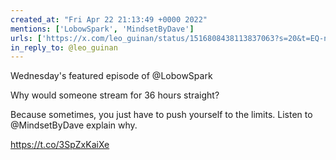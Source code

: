 ```yaml
---
created_at: "Fri Apr 22 21:13:49 +0000 2022"
mentions: ['LobowSpark', 'MindsetByDave']
urls: ['https://x.com/leo_guinan/status/1516808438113837063?s=20&t=EQ-njMYNny_qosJURTvUHw']
in_reply_to: @leo_guinan
---
```


Wednesday's featured episode of @LobowSpark 

Why would someone stream for 36 hours straight?

Because sometimes, you just have to push yourself to the limits. Listen to @MindsetByDave explain why.

https://t.co/3SpZxKaiXe
